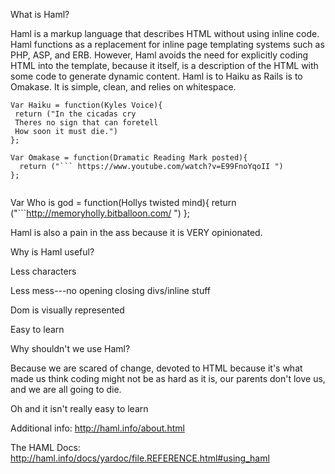 What is Haml? 

Haml is a markup language that describes HTML without using inline code. Haml functions as a replacement for inline page templating systems such as PHP, ASP, and ERB. However, Haml avoids the need for explicitly coding HTML into the template, because it itself, is a description of the HTML with some code to generate dynamic content. Haml is to Haiku as Rails is to Omakase. It is simple, clean, and relies on whitespace. 


  ```
  Var Haiku = function(Kyles Voice){
   return ("In the cicadas cry
   Theres no sign that can foretell
   How soon it must die.")
  };
  ```

  
  ```
  Var Omakase = function(Dramatic Reading Mark posted){
    return ("``` https://www.youtube.com/watch?v=E99FnoYqoII ")
  };
  

  ```
  Var Who is god = function(Hollys twisted mind){
     return ("```http://memoryholly.bitballoon.com/ ") 
  };
  

Haml is also a pain in the ass because it is VERY opinionated.  

Why is Haml useful?


Less characters

Less mess---no opening closing divs/inline stuff

Dom is visually represented

Easy to learn


Why shouldn't we use Haml?

Because we are scared of change, devoted to HTML because it's what made us think coding might not be as hard as it is, our parents don't love us, and we are all going to die. 

Oh and it isn't really easy to learn

Additional info: http://haml.info/about.html

The HAML Docs: http://haml.info/docs/yardoc/file.REFERENCE.html#using_haml
